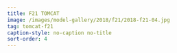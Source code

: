 ```yaml
---
title: F21 TOMCAT
image: /images/model-gallery/2018/f21/2018-f21-04.jpg
tag: tomcat-f21
caption-style: no-caption no-title
sort-order: 4
---
```

